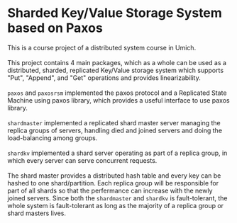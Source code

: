 # Sharded Key/Value Storage System based on Paxos
This is a course project of a distributed system course in Umich. <br/>
<br/>
This project contains 4 main packages, which as a whole can be used as a distributed, sharded, replicated Key/Value storage system 
which supports "Put", "Append", and "Get" operations and provides linearizability. <br/>
<br/>
`paxos` and `paxosrsm` implemented the paxos protocol and a Replicated State Machine using paxos library, which provides
a useful interface to use paxos library. <br/>
<br/>
`shardmaster` implemented a replicated shard master server managing the replica groups of servers, handling died and joined servers and doing the load-balancing among groups. <br/>
<br/>
`shardkv` implemented a shard server operating as part of a replica group, in which every server can serve concurrent requests.<br/>
<br/>
The shard master provides a distributed hash table and every key can be hashed to one shard/partition. Each replica group will be responsible for part of all shards so that the perfermance can increase with the newly joined servers. Since both the `shardmaster` and `shardkv` is fault-tolerant, the whole system is fault-tolerant as long as the majority of a replica group or shard masters lives.
